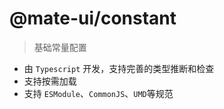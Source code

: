 # @mate-ui/constant

> 基础常量配置

- 由 `Typescript` 开发，支持完善的类型推断和检查
- 支持按需加载
- 支持 `ESModule`、`CommonJS`、`UMD`等规范
